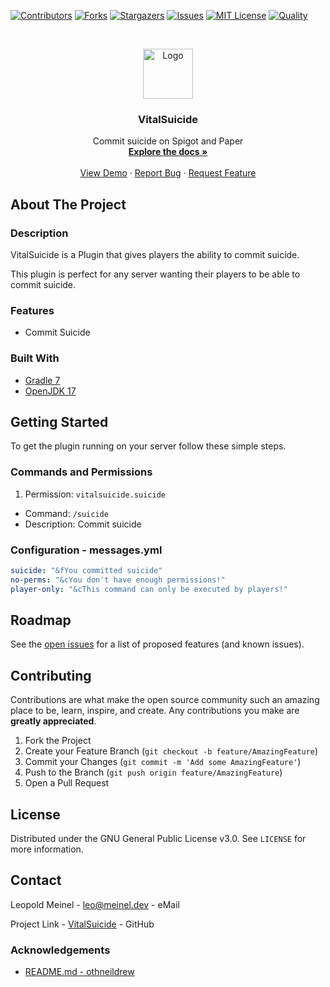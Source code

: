 <!-- PROJECT SHIELDS -->

[![Contributors][contributors-shield]][contributors-url]
[![Forks][forks-shield]][forks-url]
[![Stargazers][stars-shield]][stars-url]
[![Issues][issues-shield]][issues-url]
[![MIT License][license-shield]][license-url]
[![Quality][quality-shield]][quality-url]

<!-- PROJECT LOGO -->
<!--suppress ALL -->
<br />
<p align="center">
  <a href="https://github.com/LeoMeinel/vitalsuicide">
    <img src="images/logo.png" alt="Logo" width="80" height="80">
  </a>

<h3 align="center">VitalSuicide</h3>

  <p align="center">
    Commit suicide on Spigot and Paper
    <br />
    <a href="https://github.com/LeoMeinel/vitalsuicide"><strong>Explore the docs »</strong></a>
    <br />
    <br />
    <a href="https://github.com/LeoMeinel/vitalsuicide">View Demo</a>
    ·
    <a href="https://github.com/LeoMeinel/vitalsuicide/issues">Report Bug</a>
    ·
    <a href="https://github.com/LeoMeinel/vitalsuicide/issues">Request Feature</a>
  </p>

<!-- ABOUT THE PROJECT -->

## About The Project

### Description

VitalSuicide is a Plugin that gives players the ability to commit suicide.

This plugin is perfect for any server wanting their players to be able to commit suicide.

### Features

- Commit Suicide

### Built With

- [Gradle 7](https://docs.gradle.org/7.5.1/release-notes.html)
- [OpenJDK 17](https://openjdk.java.net/projects/jdk/17/)

<!-- GETTING STARTED -->

## Getting Started

To get the plugin running on your server follow these simple steps.

### Commands and Permissions

1. Permission: `vitalsuicide.suicide`

- Command: `/suicide`
- Description: Commit suicide

### Configuration - messages.yml

```yaml
suicide: "&fYou committed suicide"
no-perms: "&cYou don't have enough permissions!"
player-only: "&cThis command can only be executed by players!"
```

<!-- ROADMAP -->

## Roadmap

See the [open issues](https://github.com/LeoMeinel/vitalsuicide/issues) for a list of proposed features (and known
issues).

<!-- CONTRIBUTING -->

## Contributing

Contributions are what make the open source community such an amazing place to be, learn, inspire, and create. Any
contributions you make are **greatly appreciated**.

1. Fork the Project
2. Create your Feature Branch (`git checkout -b feature/AmazingFeature`)
3. Commit your Changes (`git commit -m 'Add some AmazingFeature'`)
4. Push to the Branch (`git push origin feature/AmazingFeature`)
5. Open a Pull Request

<!-- LICENSE -->

## License

Distributed under the GNU General Public License v3.0. See `LICENSE` for more information.

<!-- CONTACT -->

## Contact

Leopold Meinel - [leo@meinel.dev](mailto:leo@meinel.dev) - eMail

Project Link - [VitalSuicide](https://github.com/LeoMeinel/vitalsuicide) - GitHub

<!-- ACKNOWLEDGEMENTS -->

### Acknowledgements

- [README.md - othneildrew](https://github.com/othneildrew/Best-README-Template)

<!-- MARKDOWN LINKS & IMAGES -->

[contributors-shield]: https://img.shields.io/github/contributors-anon/LeoMeinel/vitalsuicide?style=for-the-badge
[contributors-url]: https://github.com/LeoMeinel/vitalsuicide/graphs/contributors
[forks-shield]: https://img.shields.io/github/forks/LeoMeinel/vitalsuicide?label=Forks&style=for-the-badge
[forks-url]: https://github.com/LeoMeinel/vitalsuicide/network/members
[stars-shield]: https://img.shields.io/github/stars/LeoMeinel/vitalsuicide?style=for-the-badge
[stars-url]: https://github.com/LeoMeinel/vitalsuicide/stargazers
[issues-shield]: https://img.shields.io/github/issues/LeoMeinel/vitalsuicide?style=for-the-badge
[issues-url]: https://github.com/LeoMeinel/vitalsuicide/issues
[license-shield]: https://img.shields.io/github/license/LeoMeinel/vitalsuicide?style=for-the-badge
[license-url]: https://github.com/LeoMeinel/vitalsuicide/blob/main/LICENSE
[quality-shield]: https://img.shields.io/codefactor/grade/github/LeoMeinel/vitalsuicide?style=for-the-badge
[quality-url]: https://www.codefactor.io/repository/github/LeoMeinel/vitalsuicide
